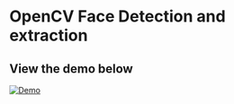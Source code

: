 #  OpenCV Face Detection and extraction
## View the demo below
[![Demo](https://i.imgur.com/49VHQvB.png)](https://youtu.be/x4dJBjSOFv0 "Face Detection")
